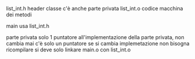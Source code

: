 list_int.h header classe c'è anche parte privata
list_int.o codice macchina dei metodi

main usa list_int.h

parte privata solo 1 puntatore all'implementazione della parte privata, non cambia mai c'è solo un puntatore se si cambia implemetazione non bisogna ricompilare si deve solo linkare main.o con list_int.o